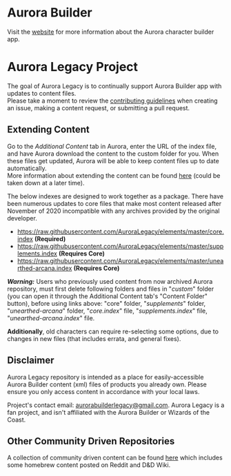 # Aurora Builder
Visit the [website](http://www.aurorabuilder.com "Aurora Website") for more information about the Aurora character builder app.

# Aurora Legacy Project
The goal of Aurora Legacy is to continually support Aurora Builder app with updates to content files.  <br>
Please take a moment to review the [contributing guidelines](https://github.com/AuroraLegacy/elements/blob/master/.github/CONTRIBUTING.md) when creating an issue, making a content request, or submitting a pull request.

## Extending Content
Go to the _Additional Content_ tab in Aurora, enter the URL of the index file, and have Aurora download the content to the custom folder for you. When these files get updated, Aurora will be able to keep content files up to date automatically. <br>
More information about extending the content can be found [here](http://aurorabuilder.com/content/ "Additional Content") (could be taken down at a later time).

The below indexes are designed to work together as a package. There have been numerous updates to core files that make most content released after November of 2020 incompatible with any archives provided by the original developer.

- https://raw.githubusercontent.com/AuroraLegacy/elements/master/core.index **(Required)**
- https://raw.githubusercontent.com/AuroraLegacy/elements/master/supplements.index **(Requires Core)**
- https://raw.githubusercontent.com/AuroraLegacy/elements/master/unearthed-arcana.index **(Requires Core)**


_**Warning:**_ Users who previously used content from now archived Aurora repository, must first delete following folders and files in "_custom_" folder (you can open it through the Additional Content tab's "Content Folder" button), before using links above: "core" folder, "_supplements_" folder, "_unearthed-arcana_" folder, "_core.index_" file, "_supplements.index_" file, "_unearthed-arcana.index_" file.

**Additionally**, old characters can require re-selecting some options, due to changes in new files (that includes errata, and general fixes).

## Disclaimer
Aurora Legacy repository is intended as a place for easily-accessible Aurora Builder content (xml) files of products you already own. Please ensure you only access content in accordance with your local laws.

Project's contact email: aurorabuilderlegacy@gmail.com. Aurora Legacy is a fan project, and isn't affiliated with the Aurora Builder or Wizards of the Coast.

## Other Community Driven Repositories
A collection of community driven content can be found [here](https://github.com/community-elements "Community Elements") which includes some homebrew content posted on Reddit and D&D Wiki.
